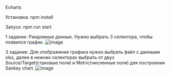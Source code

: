 Echarts

Установка:
npm install

Запуск:
npm run start

1 задание:
Рандомные данные. Нужно выбрать 3 селектора, чтобы появился график.
![image](https://github.com/Sergey1888888/echarts/assets/46000753/fe7eb98d-0474-4a41-8439-3c59c533d023)

3 задание:
Для отображения графика нужно выбрать файл с данными xlsx, далее в нижних селекторах выбрать от двух Source/Target(стрковые поля) и Metric(численные поля) для построения Sankey chart.
![image](https://github.com/Sergey1888888/echarts/assets/46000753/aec99185-8291-49b6-8f3e-b2944d4e6321)
